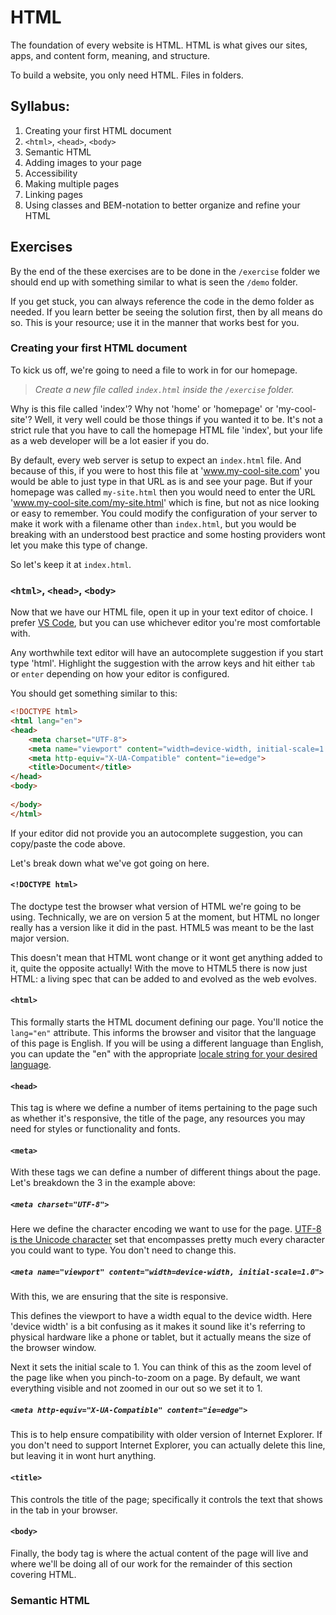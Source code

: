 # HTML

The foundation of every website is HTML. HTML is what gives our sites, apps, and content form, meaning, and structure.

To build a website, you only need HTML. Files in folders.

## Syllabus:

1. Creating your first HTML document
2. `<html>`, `<head>`, `<body>`
3. Semantic HTML
4. Adding images to your page
5. Accessibility
6. Making multiple pages
7. Linking pages
8. Using classes and BEM-notation to better organize and refine your HTML

## Exercises

By the end of the these exercises are to be done in the `/exercise` folder we should end up with something similar to what is seen the `/demo` folder.

If you get stuck, you can always reference the code in the demo folder as needed. If you learn better be seeing the solution first, then by all means do so. This is your resource; use it in the manner that works best for you.

### Creating your first HTML document

To kick us off, we're going to need a file to work in for our homepage.

> *Create a new file called `index.html` inside the `/exercise` folder.*

Why is this file called 'index'? Why not 'home' or 'homepage' or 'my-cool-site'? Well, it very well could be those things if you wanted it to be. It's not a strict rule that you have to call the homepage HTML file 'index', but your life as a web developer will be a lot easier if you do.

By default, every web server is setup to expect an `index.html` file. And because of this, if you were to host this file at 'www.my-cool-site.com' you would be able to just type in that URL as is and see your page. But if your homepage was called `my-site.html` then you would need to enter the URL 'www.my-cool-site.com/my-site.html' which is fine, but not as nice looking or easy to remember. You could modify the configuration of your server to make it work with a filename other than `index.html`, but you would be breaking with an understood best practice and some hosting providers wont let you make this type of change.

So let's keep it at `index.html`.

### `<html>`, `<head>`, `<body>`

Now that we have our HTML file, open it up in your text editor of choice. I prefer [VS Code](https://code.visualstudio.com/), but you can use whichever editor you're most comfortable with.

Any worthwhile text editor will have an autocomplete suggestion if you start type 'html'. Highlight the suggestion with the arrow keys and hit either `tab` or `enter` depending on how your editor is configured.

You should get something similar to this:

```html
<!DOCTYPE html>
<html lang="en">
<head>
	<meta charset="UTF-8">
	<meta name="viewport" content="width=device-width, initial-scale=1.0">
	<meta http-equiv="X-UA-Compatible" content="ie=edge">
	<title>Document</title>
</head>
<body>
	
</body>
</html>
```

If your editor did not provide you an autocomplete suggestion, you can copy/paste the code above.

Let's break down what we've got going on here.

#### `<!DOCTYPE html>`

The doctype test the browser what version of HTML we're going to be using. Technically, we are on version 5 at the moment, but HTML no longer really has a version like it did in the past. HTML5 was meant to be the last major version.

This doesn't mean that HTML wont change or it wont get anything added to it, quite the opposite actually! With the move to HTML5 there is now just HTML: a living spec that can be added to and evolved as the web evolves.

#### `<html>`

This formally starts the HTML document defining our page. You'll notice the `lang="en"` attribute. This informs the browser and visitor that the language of this page is English. If you will be using a different language than English, you can update the "en" with the appropriate [locale string for your desired language](https://www.science.co.il/language/Locale-codes.php).

#### `<head>`

This tag is where we define a number of items pertaining to the page such as whether it's responsive, the title of the page, any resources you may need for styles or functionality and fonts.

#### `<meta>`

With these tags we can define a number of different things about the page. Let's breakdown the 3 in the example above:

##### `<meta charset="UTF-8">`

Here we define the character encoding we want to use for the page. [UTF-8 is the Unicode character](https://en.wikipedia.org/wiki/UTF-8) set that encompasses pretty much every character you could want to type. You don't need to change this.

##### `<meta name="viewport" content="width=device-width, initial-scale=1.0">`

With this, we are ensuring that the site is responsive.

This defines the viewport to have a width equal to the device width. Here 'device width' is a bit confusing as it makes it sound like it's referring to physical hardware like a phone or tablet, but it actually means the size of the browser window.

Next it sets the initial scale to 1. You can think of this as the zoom level of the page like when you pinch-to-zoom on a page. By default, we want everything visible and not zoomed in our out so we set it to 1.

##### `<meta http-equiv="X-UA-Compatible" content="ie=edge">`

This is to help ensure compatibility with older version of Internet Explorer. If you don't need to support Internet Explorer, you can actually delete this line, but leaving it in wont hurt anything.

#### `<title>`

This controls the title of the page; specifically it controls the text that shows in the tab in your browser.

#### `<body>`

Finally, the body tag is where the actual content of the page will live and where we'll be doing all of our work for the remainder of this section covering HTML.

### Semantic HTML


